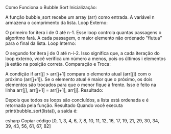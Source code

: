 Como Funciona o Bubble Sort
Inicialização:

A função bubble_sort recebe um array (arr) como entrada.
A variável n armazena o comprimento da lista.
Loop Externo:

O primeiro for itera i de 0 até n-1. Esse loop controla quantas passagens o algoritmo fará. A cada passagem, o maior elemento não ordenado "flutua" para o final da lista.
Loop Interno:

O segundo for itera j de 0 até n-i-2. Isso significa que, a cada iteração do loop externo, você verifica um número a menos, pois os últimos i elementos já estão na posição correta.
Comparação e Troca:

A condição if arr[j] > arr[j+1] compara o elemento atual (arr[j]) com o próximo (arr[j+1]).
Se o elemento atual é maior que o próximo, os dois elementos são trocados para que o menor fique à frente. Isso é feito na linha arr[j], arr[j+1] = arr[j+1], arr[j].
Resultado:

Depois que todos os loops são concluídos, a lista está ordenada e é retornada pela função.
Resultado
Quando você executa print(bubble_sort(lista)), a saída é:

csharp
Copiar código
[0, 1, 3, 4, 6, 7, 8, 10, 11, 12, 16, 17, 19, 21, 29, 30, 34, 39, 43, 56, 61, 67, 82]
